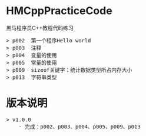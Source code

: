 # HMCppPracticeCode
黑马程序员C++教程代码练习

<pre>
> p002  第一个程序Hello world
> p003  注释
> p004  变量的使用
> p005  常量的使用
> p009  sizeof关键字：统计数据类型所占内存大小
> p013  字符串类型
</pre>


<h1>版本说明</h1>
<pre>
> v1.0.0
    - 完成：p002、p003、p004、p005、p009、p013
</pre>